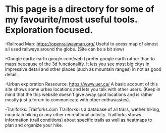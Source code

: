 # This page is a directory for some of my favourite/most useful tools. Exploration focused. 

-Railroad Map: https://openrailwaymap.org/ Useful to acess map of almost all used railways around the globe. (Site can be a bit slow)

-Google earth: earth.google.com/web I prefer google earth rather than to maps beecause of the 3d functionality. It lets you see most big citys in impressive detail and other places (such as mountain ranges) in not as good detail. 

-Urban exploration Ressource: https://www.uer.ca/ A basic account of this site shows some urbex locations and lets you talk with other users. (Keep in mind that the this website doesn't give away spot locations and is rather mostly just a forum to communicate with other enthusiastes).

-Trailforks: Trailforks.com Trailforks is a database of all trails, wether hiking, mountain biking or any other recreational activity. Trailforks shows information (trail conditions) about specific trails as well as heatmaps to plan and organize your hike. 

